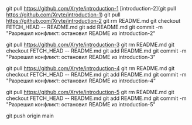 git pull https://github.com/Xryte/introduction-1
[introduction-2](git pull https://github.com/Xryte/introduction-1)
git pull https://github.com/Xryte/introduction-2
git rm README.md
git checkout FETCH_HEAD -- README.md
git add README.md
git commit -m "Разрешил конфликт: остановил README из introduction-2"

git pull https://github.com/Xryte/introduction-3
git rm README.md
git checkout FETCH_HEAD -- README.md
git add README.md
git commit -m "Разрешил конфликт: остановил README из introduction-3"

git pull https://github.com/Xryte/introduction-4
git rm README.md
git checkout FETCH_HEAD -- README.md
git add README.md
git commit -m "Разрешил конфликт: остановил README из introduction-4"

git pull https://github.com/Xryte/introduction-5
git rm README.md
git checkout FETCH_HEAD -- README.md
git add README.md
git commit -m "Разрешил конфликт: остановил README из introduction-5"

git push origin main
